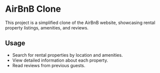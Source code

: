 # AirBnB Clone

This project is a simplified clone of the AirBnB website, showcasing rental property listings, amenities, and reviews.

## Usage

- Search for rental properties by location and amenities.
- View detailed information about each property.
- Read reviews from previous guests.

